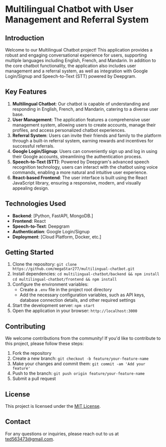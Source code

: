 # Multilingual Chatbot with User Management and Referral System

## Introduction
Welcome to our Multilingual Chatbot project! This application provides a robust and engaging conversational experience for users, supporting multiple languages including English, French, and Mandarin. In addition to the core chatbot functionality, the application also includes user management and a referral system, as well as integration with Google Login/Signup and Speech-to-Text (STT) powered by Deepgram.

## Key Features

1. **Multilingual Chatbot**: Our chatbot is capable of understanding and responding in English, French, and Mandarin, catering to a diverse user base.
2. **User Management**: The application features a comprehensive user management system, allowing users to create accounts, manage their profiles, and access personalized chatbot experiences.
3. **Referral System**: Users can invite their friends and family to the platform through a built-in referral system, earning rewards and incentives for successful referrals.
4. **Google Login/Signup**: Users can conveniently sign up and log in using their Google accounts, streamlining the authentication process.
5. **Speech-to-Text (STT)**: Powered by Deepgram's advanced speech recognition technology, users can interact with the chatbot using voice commands, enabling a more natural and intuitive user experience.
6. **React-based Frontend**: The user interface is built using the React JavaScript library, ensuring a responsive, modern, and visually appealing design.

## Technologies Used

- **Backend**: [Python, FastAPI, MongoDB.]
- **Frontend**: React
- **Speech-to-Text**: Deepgram
- **Authentication**: Google Login/Signup
- **Deployment**: [Cloud Platform, Docker, etc.]

## Getting Started

1. Clone the repository: `git clone https://github.com/megaStar277/multilingual-chatbot.git`
2. Install dependencies: `cd multilingual-chatbot/backend && npm install` `cd multilingual-chatbot/frontend && npm install`
3. Configure the environment variables:
   - Create a `.env` file in the project root directory
   - Add the necessary configuration variables, such as API keys, database connection details, and other required settings
4. Start the development server: `npm start`
5. Open the application in your browser: `http://localhost:3000`

## Contributing

We welcome contributions from the community! If you'd like to contribute to this project, please follow these steps:

1. Fork the repository
2. Create a new branch: `git checkout -b feature/your-feature-name`
3. Make your changes and commit them: `git commit -am 'Add your feature'`
4. Push to the branch: `git push origin feature/your-feature-name`
5. Submit a pull request

## License

This project is licensed under the [MIT License](LICENSE).

## Contact

For any questions or inquiries, please reach out to us at [ted563473@gmail.com](mailto:ted563473@gmail.com).
